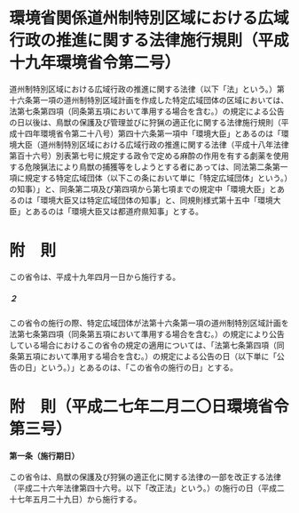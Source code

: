 # 環境省関係道州制特別区域における広域行政の推進に関する法律施行規則（平成十九年環境省令第二号）
道州制特別区域における広域行政の推進に関する法律（以下「法」という。）第十六条第一項の道州制特別区域計画を作成した特定広域団体の区域においては、法第七条第四項（同条第五項において準用する場合を含む。）の規定による公告の日以後は、鳥獣の保護及び管理並びに狩猟の適正化に関する法律施行規則（平成十四年環境省令第二十八号）第四十六条第一項中「環境大臣」とあるのは「環境大臣（道州制特別区域における広域行政の推進に関する法律（平成十八年法律第百十六号）別表第七号に規定する政令で定める麻酔の作用を有する劇薬を使用する危険猟法により鳥獣の捕獲等をしようとする者にあっては、同法第二条第一項に規定する特定広域団体（以下この条において単に「特定広域団体」という。）の知事）」と、同条第二項及び第四項から第七項までの規定中「環境大臣」とあるのは「環境大臣又は特定広域団体の知事」と、同規則様式第十五中「環境大臣」とあるのは「環境大臣又は都道府県知事」とする。
# 附　則
この省令は、平成十九年四月一日から施行する。
##### ２
この省令の施行の際、特定広域団体が法第十六条第一項の道州制特別区域計画を法第七条第四項（同条第五項において準用する場合を含む。）の規定により公告している場合におけるこの省令の規定の適用については、「法第七条第四項（同条第五項において準用する場合を含む。）の規定による公告の日（以下単に「公告の日」という。）」とあるのは、「この省令の施行の日」とする。
# 附　則（平成二七年二月二〇日環境省令第三号）
#### 第一条（施行期日）
この省令は、鳥獣の保護及び狩猟の適正化に関する法律の一部を改正する法律（平成二十六年法律第四十六号。以下「改正法」という。）の施行の日（平成二十七年五月二十九日）から施行する。
